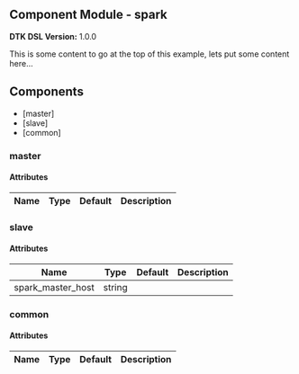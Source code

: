 ## Component Module - spark

**DTK DSL Version:** 1.0.0

This is some content to go at the top of this example, lets put some content here...

## Components  
*   [master]
*   [slave]
*   [common]

### master

#### Attributes  
| Name | Type | Default | Description |
| ---- | ---- | ------- | ------ |

### slave

#### Attributes  
| Name | Type | Default | Description |
| ---- | ---- | ------- | ------ |
| spark_master_host | string |  | 

### common

#### Attributes  
| Name | Type | Default | Description |
| ---- | ---- | ------- | ------ |



